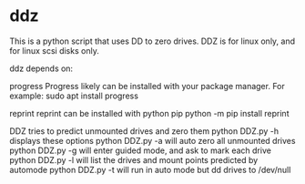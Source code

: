 # ddz
This is a python script that uses DD to zero drives. 
DDZ is for linux only, and for linux scsi disks only. 

ddz depends on:

progress 
Progress likely can be installed with your package manager. 
For example: sudo apt install progress 

reprint 
reprint can be installed with python pip 
python -m pip install reprint 

DDZ tries to predict unmounted drives and zero them 
python DDZ.py -h displays these options 
python DDZ.py -a will auto zero all unmounted drives 
python DDZ.py -g will enter guided mode, and ask to mark each drive 
python DDZ.py -l will list the drives and mount points predicted by automode
python DDZ.py -t will run in auto mode but dd drives to /dev/null 

